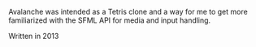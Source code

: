 Avalanche was intended as a Tetris clone and a way for me to get more familiarized with the SFML API for
media and input handling.

Written in 2013